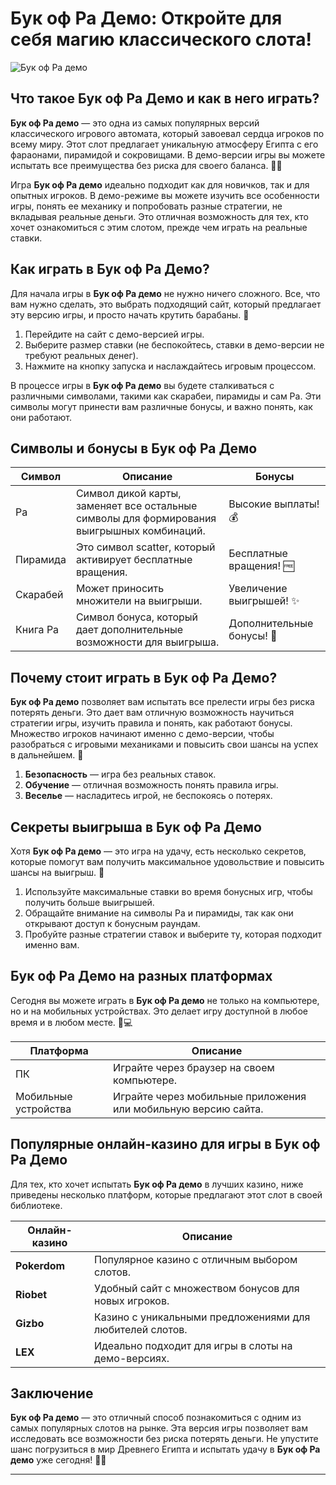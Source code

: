 # Бук оф Ра Демо: Откройте для себя магию классического слота!

![Бук оф Ра демо](https://media1.tenor.com/m/j37eFqtLK-UAAAAd/2rich-island-lil-mook.gif)

## Что такое Бук оф Ра Демо и как в него играть?

**Бук оф Ра демо** — это одна из самых популярных версий классического игрового автомата, который завоевал сердца игроков по всему миру. Этот слот предлагает уникальную атмосферу Египта с его фараонами, пирамидой и сокровищами. В демо-версии игры вы можете испытать все преимущества без риска для своего баланса. 🏺🎰

Игра **Бук оф Ра демо** идеально подходит как для новичков, так и для опытных игроков. В демо-режиме вы можете изучить все особенности игры, понять ее механику и попробовать разные стратегии, не вкладывая реальные деньги. Это отличная возможность для тех, кто хочет ознакомиться с этим слотом, прежде чем играть на реальные ставки.

## Как играть в Бук оф Ра Демо?

Для начала игры в **Бук оф Ра демо** не нужно ничего сложного. Все, что вам нужно сделать, это выбрать подходящий сайт, который предлагает эту версию игры, и просто начать крутить барабаны. 🎡

1. Перейдите на сайт с демо-версией игры.
2. Выберите размер ставки (не беспокойтесь, ставки в демо-версии не требуют реальных денег).
3. Нажмите на кнопку запуска и наслаждайтесь игровым процессом.

В процессе игры в **Бук оф Ра демо** вы будете сталкиваться с различными символами, такими как скарабеи, пирамиды и сам Ра. Эти символы могут принести вам различные бонусы, и важно понять, как они работают.

## Символы и бонусы в Бук оф Ра Демо

| Символ | Описание | Бонусы |
|--------|----------|--------|
| Ра | Символ дикой карты, заменяет все остальные символы для формирования выигрышных комбинаций. | Высокие выплаты! 💰 |
| Пирамида | Это символ scatter, который активирует бесплатные вращения. | Бесплатные вращения! 🆓 |
| Скарабей | Может приносить множители на выигрыши. | Увеличение выигрышей! ✨ |
| Книга Ра | Символ бонуса, который дает дополнительные возможности для выигрыша. | Дополнительные бонусы! 🎉 |

## Почему стоит играть в Бук оф Ра Демо?

**Бук оф Ра демо** позволяет вам испытать все прелести игры без риска потерять деньги. Это дает вам отличную возможность научиться стратегии игры, изучить правила и понять, как работают бонусы. Множество игроков начинают именно с демо-версии, чтобы разобраться с игровыми механиками и повысить свои шансы на успех в дальнейшем. 🌟

1. **Безопасность** — игра без реальных ставок.
2. **Обучение** — отличная возможность понять правила игры.
3. **Веселье** — насладитесь игрой, не беспокоясь о потерях.

## Секреты выигрыша в Бук оф Ра Демо

Хотя **Бук оф Ра демо** — это игра на удачу, есть несколько секретов, которые помогут вам получить максимальное удовольствие и повысить шансы на выигрыш. 🚀

1. Используйте максимальные ставки во время бонусных игр, чтобы получить больше выигрышей.
2. Обращайте внимание на символы Ра и пирамиды, так как они открывают доступ к бонусным раундам.
3. Пробуйте разные стратегии ставок и выберите ту, которая подходит именно вам.

## Бук оф Ра Демо на разных платформах

Сегодня вы можете играть в **Бук оф Ра демо** не только на компьютере, но и на мобильных устройствах. Это делает игру доступной в любое время и в любом месте. 📱💻

| Платформа | Описание |
|-----------|----------|
| ПК | Играйте через браузер на своем компьютере. |
| Мобильные устройства | Играйте через мобильные приложения или мобильную версию сайта. |

## Популярные онлайн-казино для игры в Бук оф Ра Демо

Для тех, кто хочет испытать **Бук оф Ра демо** в лучших казино, ниже приведены несколько платформ, которые предлагают этот слот в своей библиотеке.

| Онлайн-казино | Описание |
|---------------|----------|
| **Pokerdom**  | Популярное казино с отличным выбором слотов. |
| **Riobet**    | Удобный сайт с множеством бонусов для новых игроков. |
| **Gizbo**     | Казино с уникальными предложениями для любителей слотов. |
| **LEX**       | Идеально подходит для игры в слоты на демо-версиях. |

## Заключение

**Бук оф Ра демо** — это отличный способ познакомиться с одним из самых популярных слотов на рынке. Эта версия игры позволяет вам исследовать все возможности без риска потерять деньги. Не упустите шанс погрузиться в мир Древнего Египта и испытать удачу в **Бук оф Ра демо** уже сегодня! 🌟🎰

---

